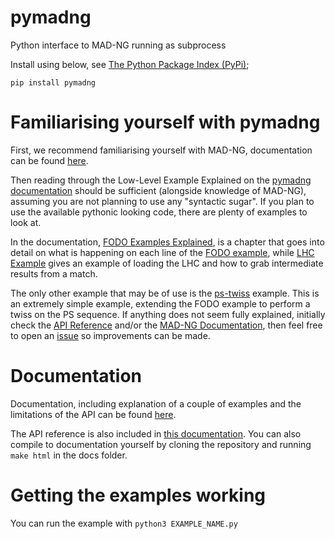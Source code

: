 # pymadng
Python interface to MAD-NG running as subprocess

Install using below, see [The Python Package Index (PyPi)](https://pypi.org/project/pymadng/);

`pip install pymadng`

Familiarising yourself with pymadng
===================================

First, we recommend familiarising yourself with MAD-NG, documentation can be found [here](https://mad.web.cern.ch/mad/releases/madng/html/). 

Then reading through the Low-Level Example Explained on the [pymadng documentation](https://pymadng.readthedocs.io/en/latest/) should be sufficient (alongside knowledge of MAD-NG), assuming you are not planning to use any "syntactic sugar". If you plan to use the available pythonic looking code, there are plenty of examples to look at. 

In the documentation, [FODO Examples Explained](https://pymadng.readthedocs.io/en/latest/ex-fodo.html), is a chapter that goes into detail on what is happening on each line of the [FODO example](https://github.com/MethodicalAcceleratorDesign/MADpy/blob/main/examples/ex-fodo/ex-fodos.py), while [LHC Example](https://pymadng.readthedocs.io/en/latest/ex-lhc-couplingLocal.html) gives an example of loading the LHC and how to grab intermediate results from a match. 

The only other example that may be of use is the [ps-twiss](https://github.com/MethodicalAcceleratorDesign/MADpy/blob/main/examples/ex-ps-twiss/ps-twiss.py) example. This is an extremely simple example, extending the FODO example to perform a twiss on the PS sequence.
If anything does not seem fully explained, initially check the [API Reference](https://pymadng.readthedocs.io/en/latest/pymadng.html#module-pymadng) and/or the [MAD-NG Documentation](https://mad.web.cern.ch/mad/releases/madng/html/), then feel free to open an [issue](https://github.com/MethodicalAcceleratorDesign/MADpy/issues) so improvements can be made.

Documentation
=============

Documentation, including explanation of a couple of examples and the limitations of the API can be found [here](https://pymadng.readthedocs.io/en/latest/). 

The API reference is also included in [this documentation](https://pymadng.readthedocs.io/en/latest/). You can also compile to documentation yourself by cloning the repository and running ``make html`` in the docs folder.

Getting the examples working
============================

You can run the example with `python3 EXAMPLE_NAME.py`
